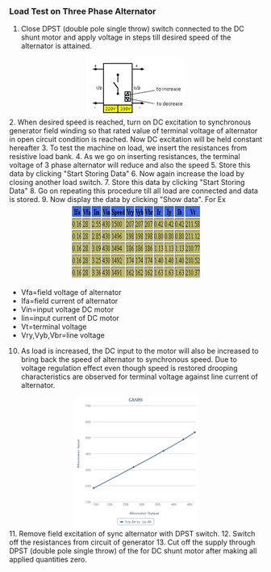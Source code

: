 ### Load Test on Three Phase Alternator
1. Close DPST (double pole single throw) switch connected to the DC shunt motor and apply voltage in steps till desired speed of the alternator is attained.
<center><img src="images/img1.png"title=""/></center>
2. When desired speed is reached, turn on DC excitation to synchronous generator field winding so that rated value of terminal voltage of alternator in open circuit condition is reached. Now DC excitation will be held constant hereafter
3. To test the machine on load, we insert the resistances from resistive load bank.
4. As we go on inserting resistances, the terminal voltage of 3 phase alternator will reduce and also the speed
5. Store this data by clicking "Start Storing Data"
6. Now again increase the load by closing another load switch.
7. Store this data by clicking "Start Storing Data"
8. Go on repeating this procedure till all load are connected and data is stored.
9. Now display the data by clicking "Show data". For Ex
<center><img src="images/img2.png"title=""/></center>

* Vfa=field voltage of alternator
* Ifa=field current of alternator
* Vin=input voltage DC motor
* Iin=input current of DC motor
* Vt=terminal voltage
* Vry,Vyb,Vbr=line voltage

10. As load is increased, the DC input to the motor will also be increased to bring back the speed of alternator to synchronous speed. Due to voltage regulation effect even though speed is restored drooping characteristics are observed for terminal voltage against line current of alternator.
<center><img src="images/img3.png"title=""/></center>
11. Remove field excitation of sync alternator with DPST switch.
12. Switch off the resistances from circuit of generator
13. Cut off the supply through DPST (double pole single throw) of the for DC shunt motor after making all applied quantities zero.
